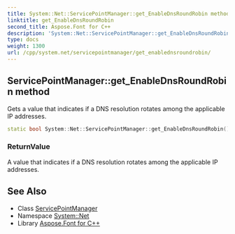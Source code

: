```yaml
---
title: System::Net::ServicePointManager::get_EnableDnsRoundRobin method
linktitle: get_EnableDnsRoundRobin
second_title: Aspose.Font for C++
description: 'System::Net::ServicePointManager::get_EnableDnsRoundRobin method. Gets a value that indicates if a DNS resolution rotates among the applicable IP addresses in C++.'
type: docs
weight: 1300
url: /cpp/system.net/servicepointmanager/get_enablednsroundrobin/
---
```

## ServicePointManager::get_EnableDnsRoundRobin method


Gets a value that indicates if a DNS resolution rotates among the applicable IP addresses.

```cpp
static bool System::Net::ServicePointManager::get_EnableDnsRoundRobin()
```


### ReturnValue

A value that indicates if a DNS resolution rotates among the applicable IP addresses.

## See Also

* Class [ServicePointManager](../)
* Namespace [System::Net](../../)
* Library [Aspose.Font for C++](../../../)
